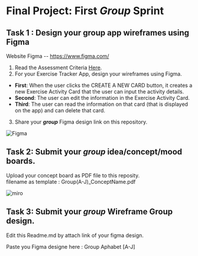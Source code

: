 
# Final Project: First ***Group*** Sprint

## Task 1 : Design your group app wireframes using Figma
Website Figma -- https://www.figma.com/
1. Read the Assessment Criteria [Here](https://docs.google.com/spreadsheets/d/1mXg-4Hpygg8zl4pfaA998_-t3BapSOWNOfyC699OhEk/edit#gid=1164902319).
2. For your Exercise Tracker App, design your wireframes using Figma.

* **First**: When the user clicks the CREATE A NEW CARD button, it creates a new Exercise Activity Card that the user can input the activity details.
* **Second**: The user can edit the information in the Exercise Activity Card.
* **Third**: The user can read the information on that card (that is displayed on the app) and can delete that card.

3. Share your ***group*** Figma design link on this repository.

![Figma](https://www.figma.com/file/gfdavN1MiNs6PVzrpKFJqO/Project?node-id=0-1&t=xkwQB064ZnCUGx0U-0)

## Task 2: Submit your ***group*** idea/concept/mood boards.
Upload your concept board as PDF file to this reposity. <br>
filename as template : Group(A-J)_ConceptName.pdf

![miro](https://miro.com/welcomeonboard/MXFFM2thVllKOGxrdlFqZDdsd21RWFY0V0FidXdYMG1jTEhZOWFWYXVrZThtMnZuS3RtQ2lEeFE4YUYyVGp3aXwzNDU4NzY0NTQ2Mzc0NDkxMTQwfDI=?share_link_id=277029904595)

## Task 3: Submit your ***group*** Wireframe  Group design.
Edit this Readme.md by attach link of your figma design.

Paste you Figma designe here : 
Group Aphabet [A-J]

